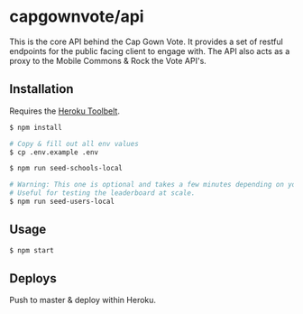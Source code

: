 # capgownvote/api

This is the core API behind the Cap Gown Vote. It provides a set of restful endpoints for the public facing client to engage with. The API also acts as a proxy to the Mobile Commons & Rock the Vote API's.

## Installation

Requires the [Heroku Toolbelt](https://devcenter.heroku.com/articles/heroku-cli).

```sh
$ npm install

# Copy & fill out all env values
$ cp .env.example .env

$ npm run seed-schools-local

# Warning: This one is optional and takes a few minutes depending on your computer.
# Useful for testing the leaderboard at scale.
$ npm run seed-users-local
```

## Usage

```sh
$ npm start
```

## Deploys

Push to master & deploy within Heroku.
